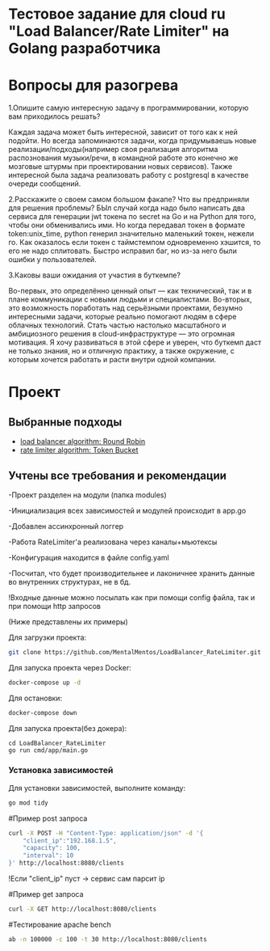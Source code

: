 # Тестовое задание для cloud ru "Load Balancer/Rate Limiter" на Golang разработчика


# Вопросы для разогрева

1.Опишите самую интересную задачу в программировании, которую вам приходилось решать?

Каждая задача может быть интересной, зависит от того как к ней подойти. Но всегда запоминаются задачи, когда придумываешь новые реализации/подходы(например своя реализация алгоритма распознования музыки/речи, в командной работе это конечно же мозговые штурмы при проектировании новых сервисов). Также интересной была задача реализовать работу с postgresql в качестве очереди сообщений.

2.Расскажите о своем самом большом факапе? Что вы предприняли для решения проблемы?
БЫл случай когда надо было написать два сервиса для генерации jwt токена по secret на Go и на Python для того, чтобы они обменивались ими. Но когда передавал токен в формате token:unix_time, python генерил значительно маленький токен, нежели го. Как оказалось если токен с таймстемпом одновременно хэшится, то его не надо сплитовать. Быстро исправил баг, но из-за него были ошибки у пользователей.

3.Каковы ваши ожидания от участия в буткемпе?

Во-первых, это определённо ценный опыт — как технический, так и в плане коммуникации с новыми людьми и специалистами. Во-вторых, это возможность поработать над серьёзными проектами, безумно интересными задачи, которые реально помогают людям в сфере облачных технологий. Стать частью настолько масштабного и амбициозного решения в cloud-инфраструктуре — это огромная мотивация. Я хочу развиваться в этой сфере и уверен, что буткемп даст не только знания, но и отличную практику, а также окружение, с которым хочется работать и расти внутри одной компании.

# Проект

## Выбранные подходы
- [load balancer algorithm: Round Robin](#RoundRobin)
- [rate limiter algorithm: Token Bucket](#TokenBucket)


## Учтены все требования и рекомендации
-Проект разделен на модули (папка modules)

-Инициализация всех зависимостей и модулей происходит в app.go

-Добавлен ассинхронный логгер

-Работа RateLimiter'a реализована через каналы+мьютексы

-Конфигурация находится в файле config.yaml

-Посчитал, что будет производительнее и лаконичнее хранить данные во внутренних структурах, не в бд.

!Входные данные можно посылать как при помощи config файла, так и при помощи http запросов

(Ниже представлены их примеры)

Для загрузки проекта:
```sh
git clone https://github.com/MentalMentos/LoadBalancer_RateLimiter.git
```
Для запуска проекта через Docker:
```sh
docker-compose up -d
```
Для остановки:
```sh
docker-compose down
```

Для запуска проекта(без докера):
```golang
cd LoadBalancer_RateLimiter
go run cmd/app/main.go
```
### Установка зависимостей
Для установки зависимостей, выполните команду:
```sh
go mod tidy
```
#Пример post запроса
```sh
curl -X POST -H "Content-Type: application/json" -d '{
    "client_ip":"192.168.1.5",
    "capacity": 100,
    "interval": 10
}' http://localhost:8080/clients
```
!Если "client_ip" пуст -> сервис сам парсит ip

#Пример get запроса
```sh
curl -X GET http://localhost:8080/clients
```

#Тестирование apache bench
```sh
ab -n 100000 -c 100 -t 30 http://localhost:8080/clients
```
